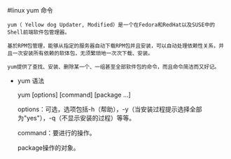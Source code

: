 #linux yum 命令
    
    yum（ Yellow dog Updater, Modified）是一个在Fedora和RedHat以及SUSE中的Shell前端软件包管理器。
    
    基於RPM包管理，能够从指定的服务器自动下载RPM包并且安装，可以自动处理依赖性关系，并且一次安装所有依赖的软体包，无须繁琐地一次次下载、安装。
    
    yum提供了查找、安装、删除某一个、一组甚至全部软件包的命令，而且命令简洁而又好记。

* yum 语法
  
    yum [options] [command] [package ...]
    
    options：可选，选项包括-h（帮助），-y（当安装过程提示选择全部为"yes"），-q（不显示安装的过程）等等。
    
    command：要进行的操作。
    
    package操作的对象。